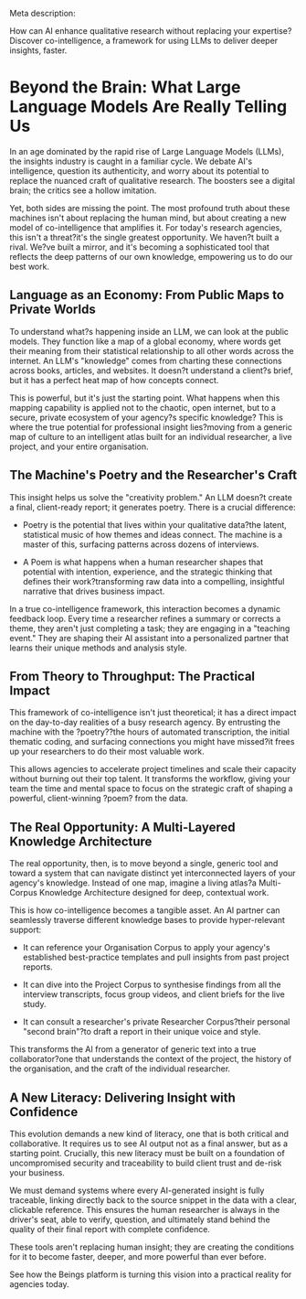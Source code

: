 Meta description:

How can AI enhance qualitative research without replacing your expertise? Discover co-intelligence, a framework for using LLMs to deliver deeper insights, faster.

# Beyond the Brain: What Large Language Models Are Really Telling Us

In an age dominated by the rapid rise of Large Language Models (LLMs), the insights industry is caught in a familiar cycle. We debate AI's intelligence, question its authenticity, and worry about its potential to replace the nuanced craft of qualitative research. The boosters see a digital brain; the critics see a hollow imitation.

Yet, both sides are missing the point. The most profound truth about these machines isn't about replacing the human mind, but about creating a new model of co-intelligence that amplifies it. For today's research agencies, this isn't a threat?it's the single greatest opportunity. We haven?t built a rival. We?ve built a mirror, and it's becoming a sophisticated tool that reflects the deep patterns of our own knowledge, empowering us to do our best work.

## Language as an Economy: From Public Maps to Private Worlds

To understand what?s happening inside an LLM, we can look at the public models. They function like a map of a global economy, where words get their meaning from their statistical relationship to all other words across the internet. An LLM's "knowledge" comes from charting these connections across books, articles, and websites. It doesn?t understand a client?s brief, but it has a perfect heat map of how concepts connect.

This is powerful, but it's just the starting point. What happens when this mapping capability is applied not to the chaotic, open internet, but to a secure, private ecosystem of your agency?s specific knowledge? This is where the true potential for professional insight lies?moving from a generic map of culture to an intelligent atlas built for an individual researcher, a live project, and your entire organisation.

## The Machine's Poetry and the Researcher's Craft

This insight helps us solve the "creativity problem." An LLM doesn?t create a final, client-ready report; it generates poetry. There is a crucial difference:

- Poetry is the potential that lives within your qualitative data?the latent, statistical music of how themes and ideas connect. The machine is a master of this, surfacing patterns across dozens of interviews.

- A Poem is what happens when a human researcher shapes that potential with intention, experience, and the strategic thinking that defines their work?transforming raw data into a compelling, insightful narrative that drives business impact.

In a true co-intelligence framework, this interaction becomes a dynamic feedback loop. Every time a researcher refines a summary or corrects a theme, they aren't just completing a task; they are engaging in a "teaching event." They are shaping their AI assistant into a personalized partner that learns their unique methods and analysis style.

## From Theory to Throughput: The Practical Impact

This framework of co-intelligence isn't just theoretical; it has a direct impact on the day-to-day realities of a busy research agency. By entrusting the machine with the ?poetry??the hours of automated transcription, the initial thematic coding, and surfacing connections you might have missed?it frees up your researchers to do their most valuable work.

This allows agencies to accelerate project timelines and scale their capacity without burning out their top talent. It transforms the workflow, giving your team the time and mental space to focus on the strategic craft of shaping a powerful, client-winning ?poem? from the data.

## The Real Opportunity: A Multi-Layered Knowledge Architecture

The real opportunity, then, is to move beyond a single, generic tool and toward a system that can navigate distinct yet interconnected layers of your agency's knowledge. Instead of one map, imagine a living atlas?a Multi-Corpus Knowledge Architecture designed for deep, contextual work.

This is how co-intelligence becomes a tangible asset. An AI partner can seamlessly traverse different knowledge bases to provide hyper-relevant support:

- It can reference your Organisation Corpus to apply your agency's established best-practice templates and pull insights from past project reports.

- It can dive into the Project Corpus to synthesise findings from all the interview transcripts, focus group videos, and client briefs for the live study.

- It can consult a researcher's private Researcher Corpus?their personal "second brain"?to draft a report in their unique voice and style.

This transforms the AI from a generator of generic text into a true collaborator?one that understands the context of the project, the history of the organisation, and the craft of the individual researcher.

## A New Literacy: Delivering Insight with Confidence

This evolution demands a new kind of literacy, one that is both critical and collaborative. It requires us to see AI output not as a final answer, but as a starting point. Crucially, this new literacy must be built on a foundation of uncompromised security and traceability to build client trust and de-risk your business.

We must demand systems where every AI-generated insight is fully traceable, linking directly back to the source snippet in the data with a clear, clickable reference. This ensures the human researcher is always in the driver's seat, able to verify, question, and ultimately stand behind the quality of their final report with complete confidence.

These tools aren't replacing human insight; they are creating the conditions for it to become faster, deeper, and more powerful than ever before.

See how the Beings platform is turning this vision into a practical reality for agencies today.
